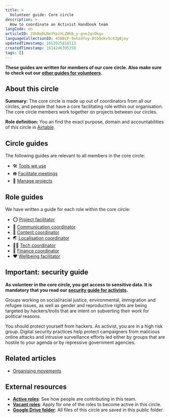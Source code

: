 ```yaml
---
title: >
  Volunteer guide: Core circle
description: >
  How to coordinate an Activist Handbook team
langCode: en
articleID: 2UkBeDLNeVYpzXLZW6b_y-gneJqvOkgu
languageCollectionID: 45BBcP-9xhzdfoy-8tbQokv9c43gBjoy
updatedTimestamp: 1652025818113
createdTimestamp: 1614246395258
tags: []
---
```


**These guides are written for members of our core circle. Also make sure to check out our** [**other guides for volunteers**](/support)**.**

## **About this circle**

**Summary:** The core circle is made up out of coordinators from all our circles, and people that have a core facilitating role within our organisation. The core circle members work together on projects between our circles.

**Role definition:** You an find the exact purpose, domain and accountabilities of this circle in [Airtable](https://airtable.com/shrnow8KNDUtO4oGq/tblTRJuhY3VDCNwJr/viwQ80eK0aE226gpv/recNWizDaomz4vuHn).

## Circle guides

The following guides are relevant to all members in the core circle:

-   🛠 [Tools we use](/support/core/tools)
-   ☎️ [Facilitate meetings](/support/core/facilitate-meetings)
-   📂 [Manage projects](/support/core/manage-projects)

## Role guides

We have written a guide for each role within the core circle:

-   ⭕️ [Project facilitator](/support/core/project-facilitator)
-   💬 [Communication coordinator](/support/communication/coordinator)
-   📝 [Content coordinator](/support/content/coordinator)
-   🌏 [Localisation coordinator](/support/localisation/coordinator)
-   👩‍💻 [Tech coordinator](/support/tech/coordinator)
-   🤑 [Finance coordinator](/support/finance/coordinator)
-   **❤️** [Wellbeing facilitator](/support/core/wellbeing-facilitator)

## Important: security guide

**As volunteer in the core circle, you get access to sensitive data. It is mandatory that you read our** [**security guide for activists**](/tools/security)**.**

Groups working on social/racial justice, environmental, immigration and refugee issues, as well as gender and reproductive rights are being targeted by hackers/trolls that are intent on subverting their work for political reasons.

You should protect yourself from hackers. As activist, you are in a high risk group. Digital security practices help protect campaigners from malicious online attacks and intrusive surveillance efforts led either by groups that are hostile to your agenda or by repressive government agencies.

## Related articles

-   [Organising movements](/organising)

## External resources

-   [**Active roles**](https://airtable.com/shrgU5rF75woG9SHq?filter_Circles=Core%20circle): See how people are contributing in this team.
-   [**Vacant roles**](https://airtable.com/shrwlhB02r8fij4TW?filter_Circles=Core%20circle): Apply for one of the roles to become active in this circle.
-   [**Google Drive folder**](https://drive.google.com/drive/folders/1-qx1LrD_z4anb8zg1kfdJ0YoU3-GH8Al?usp=sharing): All files of this circle are saved in this public folder.